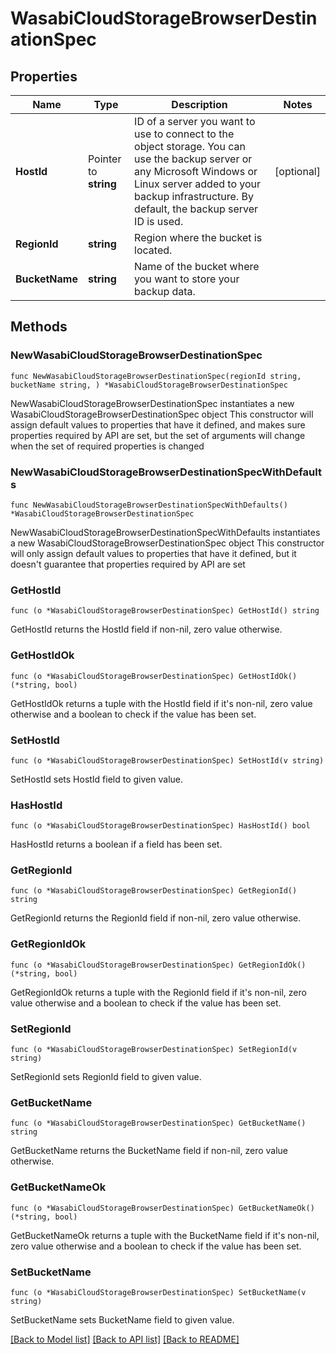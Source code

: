 # WasabiCloudStorageBrowserDestinationSpec

## Properties

Name | Type | Description | Notes
------------ | ------------- | ------------- | -------------
**HostId** | Pointer to **string** | ID of a server you want to use to connect to the object storage. You can use the backup server or any Microsoft Windows or Linux server added to your backup infrastructure. By default, the backup server ID is used. | [optional] 
**RegionId** | **string** | Region where the bucket is located. | 
**BucketName** | **string** | Name of the bucket where you want to store your backup data. | 

## Methods

### NewWasabiCloudStorageBrowserDestinationSpec

`func NewWasabiCloudStorageBrowserDestinationSpec(regionId string, bucketName string, ) *WasabiCloudStorageBrowserDestinationSpec`

NewWasabiCloudStorageBrowserDestinationSpec instantiates a new WasabiCloudStorageBrowserDestinationSpec object
This constructor will assign default values to properties that have it defined,
and makes sure properties required by API are set, but the set of arguments
will change when the set of required properties is changed

### NewWasabiCloudStorageBrowserDestinationSpecWithDefaults

`func NewWasabiCloudStorageBrowserDestinationSpecWithDefaults() *WasabiCloudStorageBrowserDestinationSpec`

NewWasabiCloudStorageBrowserDestinationSpecWithDefaults instantiates a new WasabiCloudStorageBrowserDestinationSpec object
This constructor will only assign default values to properties that have it defined,
but it doesn't guarantee that properties required by API are set

### GetHostId

`func (o *WasabiCloudStorageBrowserDestinationSpec) GetHostId() string`

GetHostId returns the HostId field if non-nil, zero value otherwise.

### GetHostIdOk

`func (o *WasabiCloudStorageBrowserDestinationSpec) GetHostIdOk() (*string, bool)`

GetHostIdOk returns a tuple with the HostId field if it's non-nil, zero value otherwise
and a boolean to check if the value has been set.

### SetHostId

`func (o *WasabiCloudStorageBrowserDestinationSpec) SetHostId(v string)`

SetHostId sets HostId field to given value.

### HasHostId

`func (o *WasabiCloudStorageBrowserDestinationSpec) HasHostId() bool`

HasHostId returns a boolean if a field has been set.

### GetRegionId

`func (o *WasabiCloudStorageBrowserDestinationSpec) GetRegionId() string`

GetRegionId returns the RegionId field if non-nil, zero value otherwise.

### GetRegionIdOk

`func (o *WasabiCloudStorageBrowserDestinationSpec) GetRegionIdOk() (*string, bool)`

GetRegionIdOk returns a tuple with the RegionId field if it's non-nil, zero value otherwise
and a boolean to check if the value has been set.

### SetRegionId

`func (o *WasabiCloudStorageBrowserDestinationSpec) SetRegionId(v string)`

SetRegionId sets RegionId field to given value.


### GetBucketName

`func (o *WasabiCloudStorageBrowserDestinationSpec) GetBucketName() string`

GetBucketName returns the BucketName field if non-nil, zero value otherwise.

### GetBucketNameOk

`func (o *WasabiCloudStorageBrowserDestinationSpec) GetBucketNameOk() (*string, bool)`

GetBucketNameOk returns a tuple with the BucketName field if it's non-nil, zero value otherwise
and a boolean to check if the value has been set.

### SetBucketName

`func (o *WasabiCloudStorageBrowserDestinationSpec) SetBucketName(v string)`

SetBucketName sets BucketName field to given value.



[[Back to Model list]](../README.md#documentation-for-models) [[Back to API list]](../README.md#documentation-for-api-endpoints) [[Back to README]](../README.md)


